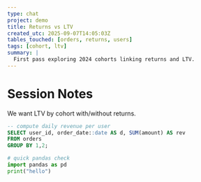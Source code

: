 ```yaml
---
type: chat
project: demo
title: Returns vs LTV
created_utc: 2025-09-07T14:05:03Z
tables_touched: [orders, returns, users]
tags: [cohort, ltv]
summary: |
  First pass exploring 2024 cohorts linking returns and LTV.
---
```

# Session Notes

We want LTV by cohort with/without returns.

```sql
-- compute daily revenue per user
SELECT user_id, order_date::date AS d, SUM(amount) AS rev
FROM orders
GROUP BY 1,2;
```

```python
# quick pandas check
import pandas as pd
print("hello")
```
